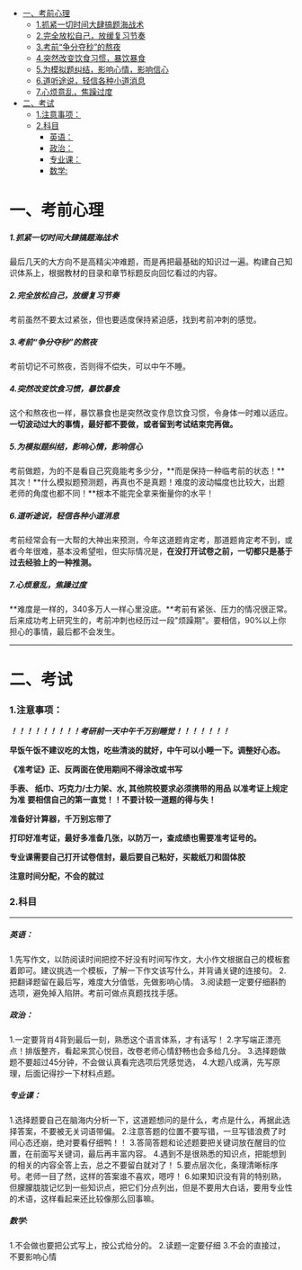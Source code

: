 - [ 一、考前心理](#head1)
	- [ 1.抓紧一切时间大肆搞题海战术](#head2)
	- [ 2.完全放松自己，放缓复习节奏](#head3)
	- [ 3.考前“争分夺秒”的熬夜](#head4)
	- [ 4.突然改变饮食习惯，暴饮暴食](#head5)
	- [ 5.为模拟题纠结，影响心情，影响信心](#head6)
	- [ 6.道听途说，轻信各种小道消息](#head7)
	- [ 7.心烦意乱，焦躁过度](#head8)
- [ 二、考试](#head9)
	- [ 1.注意事项：](#head10)
	- [ 2.科目](#head11)
		- [ 英语：](#head12)
		- [ 政治：](#head13)
		- [ 专业课：](#head14)
		- [ 数学:](#head15)
# <span id="head1"> 一、考前心理</span>

##### <span id="head2"> 1.抓紧一切时间大肆搞题海战术</span>
最后几天的大方向不是高精尖冲难题，而是再把最基础的知识过一遍。构建自己知识体系上，根据教材的目录和章节标题反向回忆看过的内容。
##### <span id="head3"> 2.完全放松自己，放缓复习节奏</span>
考前虽然不要太过紧张，但也要适度保持紧迫感，找到考前冲刺的感觉。
##### <span id="head4"> 3.考前“争分夺秒”的熬夜</span>
考前切记不可熬夜，否则得不偿失，可以中午不睡。
##### <span id="head5"> 4.突然改变饮食习惯，暴饮暴食</span>
这个和熬夜也一样，暴饮暴食也是突然改变作息饮食习惯，令身体一时难以适应。**一切波动过大的事情，最好都不要做，或者留到考试结束完再做。**
##### <span id="head6"> 5.为模拟题纠结，影响心情，影响信心</span>
考前做题，为的不是看自己究竟能考多少分，**而是保持一种临考前的状态！**其次！**什么模拟题预测题，再真也不是真题！难度的波动幅度也比较大，出题老师的角度也都不同！**根本不能完全拿来衡量你的水平！
##### <span id="head7"> 6.道听途说，轻信各种小道消息</span>
考前经常会有一大帮的大神出来预测，今年这道题肯定考，那道题肯定考不到，或者今年很难，基本没希望啦，但实际情况是，**在没打开试卷之前，一切都只是基于过去经验上的一种推测。**
##### <span id="head8"> 7.心烦意乱，焦躁过度</span>
**难度是一样的，340多万人一样心里没底。**考前有紧张、压力的情况很正常。后来成功考上研究生的，考前冲刺也经历过一段"烦躁期"。要相信，90%以上你担心的事情，最后都不会发生。

---
# <span id="head9"> 二、考试</span>
### <span id="head10"> 1.注意事项：</span>
***！！！！！！！！！考研前一天中午千万别睡觉！！！！！！！***

**早饭午饭不建议吃的太饱，吃些清淡的就好，中午可以小睡一下。调整好心态。**

**《准考证》正、反两面在使用期间不得涂改或书写**

**手表、 纸巾、巧克力/士力架、水, 其他院校要求必须携带的用品   以准考证上规定为准**
**要相信自己的第一直觉！！不要计较一道题的得与失！**

**准备好计算器，千万别忘带了**

**打印好准考证，最好多准备几张，以防万一，查成绩也需要准考证号的。**

**专业课需要自己打开试卷信封，最后要自己粘好，买裁纸刀和固体胶**

**注意时间分配，不会的就过**
### <span id="head11"> 2.科目</span>
---
##### <span id="head12"> 英语：</span>
1.先写作文，以防阅读时间把控不好没有时间写作文，大小作文根据自己的模板套着即可。建议挑选一个模板，了解一下作文该写什么，并背诵关键的连接句。
2.把翻译题留在最后写，难度大分值低，先做影响心情。
3.阅读题一定要仔细斟酌选项，避免掉入陷阱。考前可做点真题找找手感。

##### <span id="head13"> 政治：</span>
1.一定要背肖4背到最后一刻，熟悉这个语言体系，才有话写！
2.字写端正漂亮点！排版整齐，看起来赏心悦目，改卷老师心情舒畅也会多给几分。
3.选择题做题不要超过45分钟，不会做认真看完选项后凭感觉选，
4.大题八成满，先写原理，后面记得抄一下材料点题。
##### <span id="head14"> 专业课：</span>

1.选择题要自己在脑海内分析一下，这道题想问的是什么，考点是什么，再据此选择答案，不要被无关词语带偏。
2.注意答题的位置不要写错，一旦写错浪费了时间心态还崩，绝对要看仔细鸭！！
3.答简答题和论述题要把关键词放在醒目的位置，在前面写关键词，最后再丰富内容。
4.遇到不是很熟悉的知识点，把能想到的相关的内容全答上去，总之不要留白就对了！
5.要点层次化，条理清晰标序号。老师一目了然，这样的答案谁不喜欢，嗯哼！
6.如果知识没有背的特别熟，但朦朦胧胧记忆到一些知识点，把它们分点列出，但是不要用大白话，要用专业性的术语，这样看起来还比较像那么回事嘛。
##### <span id="head15"> 数学:</span>
1.不会做也要把公式写上，按公式给分的。
2.读题一定要仔细
3.不会的直接过，不要影响心情
